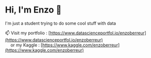 <!--
**enzoberreur/enzoberreur** is a ✨ _special_ ✨ repository because its `README.md` (this file) appears on your GitHub profile.

Here are some ideas to get you started:

- 🔭 I’m currently working on ...
- 🌱 I’m currently learning ...
- 👯 I’m looking to collaborate on ...
- 🤔 I’m looking for help with ...
- 💬 Ask me about ...
- 📫 How to reach me: ...
- 😄 Pronouns: ...
- ⚡ Fun fact: ...
-->
<h1> Hi, I'm Enzo 👋 </h1>

<p> I'm just a student trying to do some cool stuff with data </p>

📫 Visit my portfolio : [https://www.datascienceportfol.io/enzoberreur](https://www.datascienceportfol.io/enzoberreur)  <br>
&emsp; or my Kaggle : [https://www.kaggle.com/enzoberreur](https://www.kaggle.com/enzoberreur)



